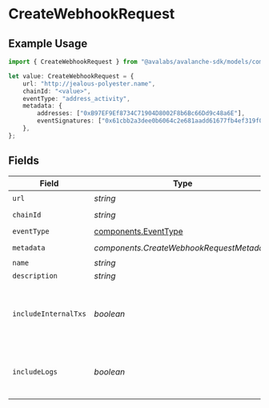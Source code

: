 # CreateWebhookRequest

## Example Usage

```typescript
import { CreateWebhookRequest } from "@avalabs/avalanche-sdk/models/components";

let value: CreateWebhookRequest = {
    url: "http://jealous-polyester.name",
    chainId: "<value>",
    eventType: "address_activity",
    metadata: {
        addresses: ["0xB97EF9Ef8734C71904D8002F8b6Bc66Dd9c48a6E"],
        eventSignatures: ["0x61cbb2a3dee0b6064c2e681aadd61677fb4ef319f0b547508d495626f5a62f64"],
    },
};
```

## Fields

| Field                                                        | Type                                                         | Required                                                     | Description                                                  |
| ------------------------------------------------------------ | ------------------------------------------------------------ | ------------------------------------------------------------ | ------------------------------------------------------------ |
| `url`                                                        | *string*                                                     | :heavy_check_mark:                                           | N/A                                                          |
| `chainId`                                                    | *string*                                                     | :heavy_check_mark:                                           | N/A                                                          |
| `eventType`                                                  | [components.EventType](../../models/components/eventtype.md) | :heavy_check_mark:                                           | N/A                                                          |
| `metadata`                                                   | *components.CreateWebhookRequestMetadata*                    | :heavy_check_mark:                                           | N/A                                                          |
| `name`                                                       | *string*                                                     | :heavy_minus_sign:                                           | N/A                                                          |
| `description`                                                | *string*                                                     | :heavy_minus_sign:                                           | N/A                                                          |
| `includeInternalTxs`                                         | *boolean*                                                    | :heavy_minus_sign:                                           | Whether to include traces in the webhook payload.            |
| `includeLogs`                                                | *boolean*                                                    | :heavy_minus_sign:                                           | Whether to include logs in the webhook payload.              |